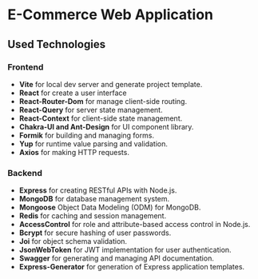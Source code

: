 # E-Commerce Web Application

## Used Technologies

### Frontend
- **Vite** for local dev server and generate project template.
- **React** for create a user interface
- **React-Router-Dom** for manage client-side routing.
- **React-Query** for server state management.
- **React-Context** for client-side state management.
- **Chakra-UI and Ant-Design** for UI component library.
- **Formik** for building and managing forms.
- **Yup** for runtime value parsing and validation.
- **Axios** for making HTTP requests.

### Backend
- **Express** for creating RESTful APIs with Node.js.
- **MongoDB** for database management system.
- **Mongoose** Object Data Modeling (ODM) for MongoDB.
- **Redis** for caching and session management.
- **AccessControl** for role and attribute-based access control in Node.js.
- **Bcrypt** for secure hashing of user passwords.
- **Joi** for object schema validation.
- **JsonWebToken** for JWT implementation for user authentication.
- **Swagger** for generating and managing API documentation.
- **Express-Generator** for generation of Express application templates.

